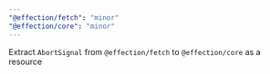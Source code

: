 ```yaml
---
"@effection/fetch": "minor"
"@effection/core": "minor"
---
```


Extract `AbortSignal` from `@effection/fetch` to `@effection/core` as a resource
